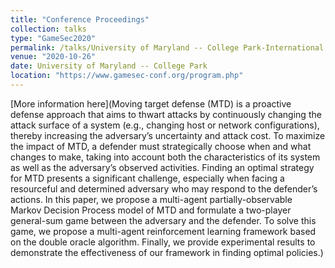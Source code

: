 ```yaml
---
title: "Conference Proceedings"
collection: talks
type: "GameSec2020"
permalink: /talks/University of Maryland -- College Park-International Conference on Decision and Game Theory for Security
venue: "2020-10-26"
date: University of Maryland -- College Park
location: "https://www.gamesec-conf.org/program.php"
---
```


[More information here](Moving target defense (MTD) is a proactive defense approach that aims to thwart attacks by continuously changing the attack surface of a system (e.g., changing host or network configurations), thereby increasing the adversary’s uncertainty and attack cost. To maximize the impact of MTD, a defender must strategically choose when and what changes to make, taking into account both the characteristics of its system as well as the adversary’s observed activities. Finding an optimal strategy for MTD presents a significant challenge, especially when facing a resourceful and determined adversary who may respond to the defender’s actions. In this paper, we propose a multi-agent partially-observable Markov Decision Process model of MTD and formulate a two-player general-sum game between the adversary and the defender. To solve this game, we propose a multi-agent reinforcement learning framework based on the double oracle algorithm. Finally, we provide experimental results to demonstrate the effectiveness of our framework in finding optimal policies.)
